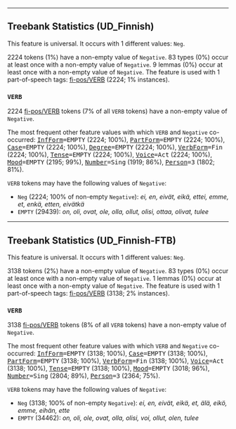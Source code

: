 

--------------------------------------------------------------------------------

## Treebank Statistics (UD_Finnish)

This feature is universal.
It occurs with 1 different values: `Neg`.

2224 tokens (1%) have a non-empty value of `Negative`.
83 types (0%) occur at least once with a non-empty value of `Negative`.
9 lemmas (0%) occur at least once with a non-empty value of `Negative`.
The feature is used with 1 part-of-speech tags: [fi-pos/VERB]() (2224; 1% instances).

### `VERB`

2224 [fi-pos/VERB]() tokens (7% of all `VERB` tokens) have a non-empty value of `Negative`.

The most frequent other feature values with which `VERB` and `Negative` co-occurred: <tt><a href="InfForm.html">InfForm</a>=EMPTY</tt> (2224; 100%), <tt><a href="PartForm.html">PartForm</a>=EMPTY</tt> (2224; 100%), <tt><a href="Case.html">Case</a>=EMPTY</tt> (2224; 100%), <tt><a href="Degree.html">Degree</a>=EMPTY</tt> (2224; 100%), <tt><a href="VerbForm.html">VerbForm</a>=Fin</tt> (2224; 100%), <tt><a href="Tense.html">Tense</a>=EMPTY</tt> (2224; 100%), <tt><a href="Voice.html">Voice</a>=Act</tt> (2224; 100%), <tt><a href="Mood.html">Mood</a>=EMPTY</tt> (2195; 99%), <tt><a href="Number.html">Number</a>=Sing</tt> (1919; 86%), <tt><a href="Person.html">Person</a>=3</tt> (1802; 81%).

`VERB` tokens may have the following values of `Negative`:

* `Neg` (2224; 100% of non-empty `Negative`): <em>ei, en, eivät, eikä, ettei, emme, et, enkä, etten, eivätkä</em>
* `EMPTY` (29439): <em>on, oli, ovat, ole, olla, ollut, olisi, ottaa, olivat, tulee</em>



--------------------------------------------------------------------------------

## Treebank Statistics (UD_Finnish-FTB)

This feature is universal.
It occurs with 1 different values: `Neg`.

3138 tokens (2%) have a non-empty value of `Negative`.
83 types (0%) occur at least once with a non-empty value of `Negative`.
1 lemmas (0%) occur at least once with a non-empty value of `Negative`.
The feature is used with 1 part-of-speech tags: [fi-pos/VERB]() (3138; 2% instances).

### `VERB`

3138 [fi-pos/VERB]() tokens (8% of all `VERB` tokens) have a non-empty value of `Negative`.

The most frequent other feature values with which `VERB` and `Negative` co-occurred: <tt><a href="InfForm.html">InfForm</a>=EMPTY</tt> (3138; 100%), <tt><a href="Case.html">Case</a>=EMPTY</tt> (3138; 100%), <tt><a href="PartForm.html">PartForm</a>=EMPTY</tt> (3138; 100%), <tt><a href="VerbForm.html">VerbForm</a>=Fin</tt> (3138; 100%), <tt><a href="Voice.html">Voice</a>=Act</tt> (3138; 100%), <tt><a href="Tense.html">Tense</a>=EMPTY</tt> (3138; 100%), <tt><a href="Mood.html">Mood</a>=EMPTY</tt> (3018; 96%), <tt><a href="Number.html">Number</a>=Sing</tt> (2804; 89%), <tt><a href="Person.html">Person</a>=3</tt> (2364; 75%).

`VERB` tokens may have the following values of `Negative`:

* `Neg` (3138; 100% of non-empty `Negative`): <em>ei, en, eivät, eikä, et, älä, eikö, emme, eihän, ette</em>
* `EMPTY` (34462): <em>on, oli, ole, ovat, olla, olisi, voi, ollut, olen, tulee</em>

